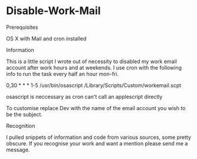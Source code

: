 Disable-Work-Mail
=================

Prerequisites

OS X with Mail and cron installed

Information

This is a little script I wrote out of necessity to disabled my work email account after work hours and at weekends.
I use cron with the following info to run the task every half an hour mon-fri.

0,30 * * * 1-5 /usr/bin/osascript /Library/Scripts/Custom/workemail.scpt

osascript is neccessary as cron can't call an applescript directly

To customise replace Dev with the name of the email account you wish to be the subject.

Recognition 

I pulled snippets of information and code from various sources, some pretty obscure. If you recognise your work and want a mention please send me a message.
